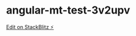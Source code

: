 # angular-mt-test-3v2upv

[Edit on StackBlitz ⚡️](https://stackblitz.com/edit/angular-mt-test-3v2upv)
